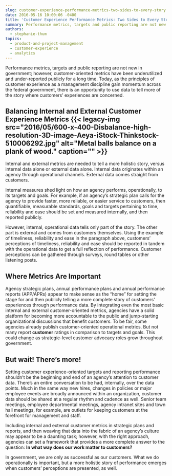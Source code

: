 ```yaml
---
slug: customer-experience-performance-metrics-two-sides-to-every-story
date: 2016-05-16 10:00:06 -0400
title: 'Customer Experience Performance Metrics: Two Sides to Every Story'
summary: Performance metrics, targets and public reporting are not new in government; however, customer-oriented metrics have been underutilized and under-reported publicly for a long time. Today, as the principles of customer experience as a management discipline gain momentum across the federal government, there is an opportunity to use data to tell more of the story where
authors:
  - stephanie-thum
topics:
  - product-and-project-management
  - customer-experience
  - analytics
---
```


Performance metrics, targets and public reporting are not new in government; however, customer-oriented metrics have been underutilized and under-reported publicly for a long time. Today, as the principles of customer experience as a management discipline gain momentum across the federal government, there is an opportunity to use data to tell more of the story where customers&#8217; experiences are concerned.

## Balancing Internal and External Customer Experience Metrics {{< legacy-img src="2016/05/600-x-400-Disbalance-high-resolution-3D-image-Aeya-iStock-Thinkstock-510006292.jpg" alt="Metal balls balance on a plank of wood." caption="" >}} 

Internal and external metrics are needed to tell a more holistic story, versus internal data alone or external data alone. Internal data originates within an agency through operational channels. External data comes straight from customers.

Internal measures shed light on how an agency performs, operationally, to its targets and goals. For example, if an agency’s strategic plan calls for the agency to provide faster, more reliable, or easier service to customers, then quantifiable, measurable standards, goals and targets pertaining to time, reliability and ease should be set and measured internally, and then reported publicly.

However, internal, operational data tells only part of the story. The other part is external and comes from customers themselves. Using the example of timeliness, reliability and ease in the paragraph above, customers&#8217; perceptions of timeliness, reliability and ease should be reported in tandem with the operational data to get a full reflection of performance. Customer perceptions can be gathered through surveys, round tables or other listening posts.

## Where Metrics Are Important

Agency strategic plans, annual performance plans and annual performance reports (APP/APRs) appear to make sense as the “home” for setting the stage for and then publicly telling a more complete story of customers’ experiences through performance data. By integrating even the most basic internal and external customer-oriented metrics, agencies have a solid platform for becoming more accountable to the public and jump-starting organizational discussions that benefit customers. To be fair, some agencies already publish customer-oriented operational metrics. But not many report **customer** ratings in comparison to targets and goals. This could change as strategic-level customer advocacy roles grow throughout government.

## But wait! There’s more!

Setting customer experience-oriented targets and reporting performance shouldn’t be the beginning and end of an agency’s attention to customer data. There’s an entire conversation to be had, internally, over the data points. Much in the same way new hires, changes in policies or major employee events are broadly announced within an organization, customer data should be shared at a regular rhythm and cadence as well. Senior team meetings, employee departmental meetings, agency intranet sites and town hall meetings, for example, are outlets for keeping customers at the forefront for management and staff.

Including internal and external customer metrics in strategic plans and reports, and then weaving that data into the fabric of an agency&#8217;s culture may appear to be a daunting task; however, with the right approach, agencies can set a framework that provides a more complete answer to the question: **In what way does our work matter to customers?**

In government, we are only as successful as our customers. What we do operationally is important, but a more holistic story of performance emerges when customers’ perceptions are presented, as well.